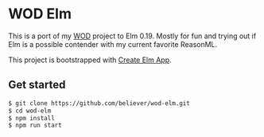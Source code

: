 # WOD Elm

This is a port of my [WOD](https://github.com/believer/wod) project to Elm 0.19.
Mostly for fun and trying out if Elm is a possible contender with my current
favorite ReasonML.

This project is bootstrapped with [Create Elm App](https://github.com/halfzebra/create-elm-app).

## Get started

```sh
$ git clone https://github.com/believer/wod-elm.git
$ cd wod-elm
$ npm install
$ npm run start
```
